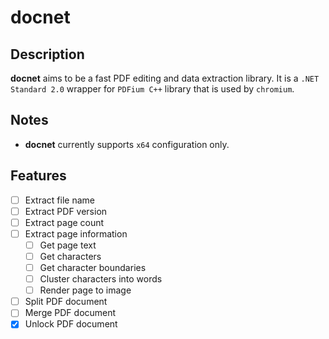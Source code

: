 # docnet

## Description

**docnet** aims to be a fast PDF editing and data extraction library. It is a `.NET Standard 2.0` wrapper for `PDFium C++` library that is used by `chromium`.

## Notes

* **docnet** currently supports `x64` configuration only.

## Features

- [ ] Extract file name
- [ ] Extract PDF version
- [ ] Extract page count
- [ ] Extract page information
   - [ ] Get page text
   - [ ] Get characters
   - [ ] Get character boundaries
   - [ ] Cluster characters into words
   - [ ] Render page to image
- [ ] Split PDF document
- [ ] Merge PDF document
- [x] Unlock PDF document